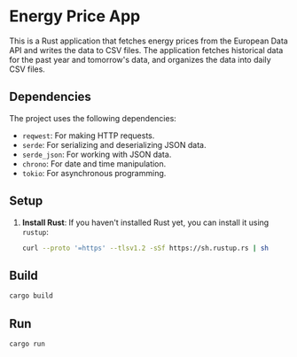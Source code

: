 # Energy Price App

This is a Rust application that fetches energy prices from the European Data API and writes the data to CSV files. The application fetches historical data for the past year and tomorrow's data, and organizes the data into daily CSV files.

## Dependencies

The project uses the following dependencies:

- `reqwest`: For making HTTP requests.
- `serde`: For serializing and deserializing JSON data.
- `serde_json`: For working with JSON data.
- `chrono`: For date and time manipulation.
- `tokio`: For asynchronous programming.

## Setup

1. **Install Rust**: If you haven't installed Rust yet, you can install it using `rustup`:

   ```sh
   curl --proto '=https' --tlsv1.2 -sSf https://sh.rustup.rs | sh

## Build

```sh
cargo build
```

## Run

```sh
cargo run
```